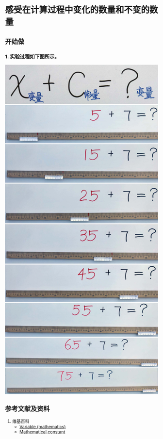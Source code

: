 # 感受在计算过程中变化的数量和不变的数量

## 开始做

### 1. 实验过程如下图所示。

![](/images/数轴(一维坐标系)/感受在计算过程中变化的数量和不变的数量/1a0.jpg)
![](/images/数轴(一维坐标系)/感受在计算过程中变化的数量和不变的数量/1a1.jpg)
![](/images/数轴(一维坐标系)/感受在计算过程中变化的数量和不变的数量/1a2.jpg)
![](/images/数轴(一维坐标系)/感受在计算过程中变化的数量和不变的数量/1a3.jpg)
![](/images/数轴(一维坐标系)/感受在计算过程中变化的数量和不变的数量/1a4.jpg)
![](/images/数轴(一维坐标系)/感受在计算过程中变化的数量和不变的数量/1a5.jpg)
![](/images/数轴(一维坐标系)/感受在计算过程中变化的数量和不变的数量/1a6.jpg)
![](/images/数轴(一维坐标系)/感受在计算过程中变化的数量和不变的数量/1a7.jpg)
![](/images/数轴(一维坐标系)/感受在计算过程中变化的数量和不变的数量/1a8.jpg)

## 参考文献及资料

1. 维基百科
	- [Variable (mathematics)](https://en.wikipedia.org/wiki/Variable_(mathematics)) 
	- [Mathematical constant](https://en.wikipedia.org/wiki/Mathematical_constant) 
